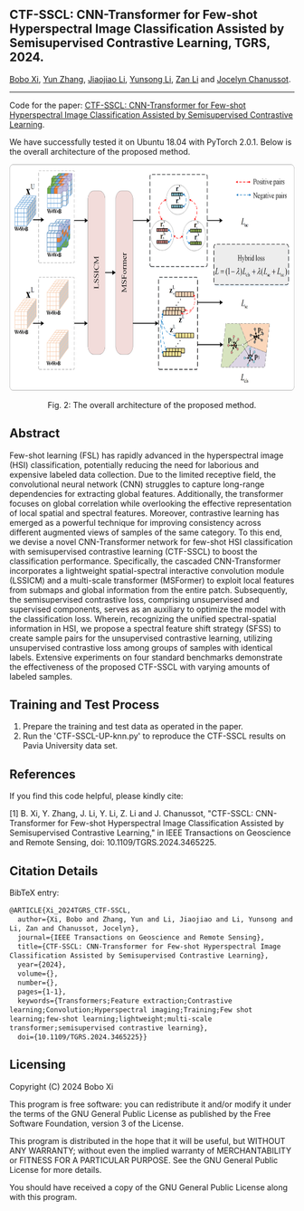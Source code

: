 ## CTF-SSCL: CNN-Transformer for Few-shot Hyperspectral Image Classification Assisted by Semisupervised Contrastive Learning, TGRS, 2024.
[Bobo Xi](https://scholar.google.com/citations?user=O4O-s4AAAAAJ&hl=zh-CN), [Yun Zhang](https://ieeexplore.ieee.org/author/37087032130), [Jiaojiao Li](https://scholar.google.com/citations?user=Ccu3-acAAAAJ&hl=zh-CN&oi=sra), [Yunsong Li](https://dblp.uni-trier.de/pid/87/5840.html),  [Zan Li](https://scholar.google.com/citations?user=FL3Mj4MAAAAJ&hl=zh-CN) and [Jocelyn Chanussot](https://jocelyn-chanussot.net/).
***
Code for the paper: [CTF-SSCL: CNN-Transformer for Few-shot Hyperspectral Image Classification Assisted by Semisupervised Contrastive Learning](https://ieeexplore.ieee.org/document/10684809).

We have successfully tested it on Ubuntu 18.04 with PyTorch 2.0.1. Below is the overall architecture of the proposed method. 

<div align=center><p float="center">
<img src="/Overall.png" height="400" width="800"/>
</p></div>
<div align=center>Fig. 2: The overall architecture of the proposed method.</div>  

## Abstract  

Few-shot learning (FSL) has rapidly advanced in the hyperspectral image (HSI) classification, potentially reducing the need for laborious and expensive labeled data collection. Due to the limited receptive field, the convolutional neural network (CNN) struggles to capture long-range dependencies for extracting global features. Additionally, the transformer focuses on global correlation while overlooking the effective representation of local spatial and spectral features. Moreover, contrastive learning has emerged as a powerful technique for improving consistency across different augmented views of samples of the same category.
To this end, we devise a novel CNN-Transformer network for few-shot HSI classification with semisupervised contrastive learning (CTF-SSCL) to boost the classification performance. Specifically, the cascaded CNN-Transformer incorporates a lightweight spatial-spectral interactive convolution module (LSSICM) and a multi-scale transformer (MSFormer) to exploit local features from submaps and global information from the entire patch. Subsequently, the semisupervised contrastive loss, comprising unsupervised and supervised components, serves as an auxiliary to optimize the model with the classification loss. Wherein, recognizing the unified spectral-spatial information in HSI, we propose a spectral feature shift strategy (SFSS) to create sample pairs for the unsupervised contrastive learning, utilizing unsupervised contrastive loss among groups of samples with identical labels. Extensive experiments on four standard benchmarks demonstrate the effectiveness of the proposed CTF-SSCL with varying amounts of labeled samples.

## Training and Test Process
1. Prepare the training and test data as operated in the paper.
2. Run the 'CTF-SSCL-UP-knn.py' to reproduce the CTF-SSCL results on Pavia University data set.

## References

If you find this code helpful, please kindly cite:

[1] B. Xi, Y. Zhang, J. Li, Y. Li, Z. Li and J. Chanussot, "CTF-SSCL: CNN-Transformer for Few-shot Hyperspectral Image Classification Assisted by Semisupervised Contrastive Learning," in IEEE Transactions on Geoscience and Remote Sensing, doi: 10.1109/TGRS.2024.3465225.

## Citation Details

BibTeX entry:
```
@ARTICLE{Xi_2024TGRS_CTF-SSCL,
  author={Xi, Bobo and Zhang, Yun and Li, Jiaojiao and Li, Yunsong and Li, Zan and Chanussot, Jocelyn},
  journal={IEEE Transactions on Geoscience and Remote Sensing}, 
  title={CTF-SSCL: CNN-Transformer for Few-shot Hyperspectral Image Classification Assisted by Semisupervised Contrastive Learning}, 
  year={2024},
  volume={},
  number={},
  pages={1-1},
  keywords={Transformers;Feature extraction;Contrastive learning;Convolution;Hyperspectral imaging;Training;Few shot learning;few-shot learning;lightweight;multi-scale transformer;semisupervised contrastive learning},
  doi={10.1109/TGRS.2024.3465225}}
```
 
Licensing
--
Copyright (C) 2024 Bobo Xi

This program is free software: you can redistribute it and/or modify it under the terms of the GNU General Public License as published by the Free Software Foundation, version 3 of the License.

This program is distributed in the hope that it will be useful, but WITHOUT ANY WARRANTY; without even the implied warranty of MERCHANTABILITY or FITNESS FOR A PARTICULAR PURPOSE. See the GNU General Public License for more details.

You should have received a copy of the GNU General Public License along with this program.

